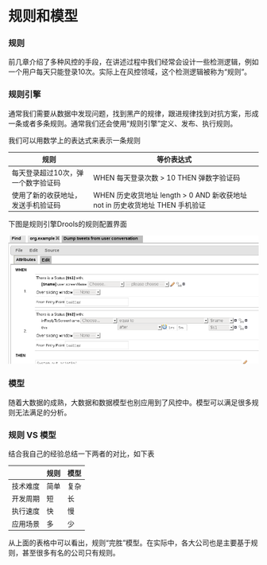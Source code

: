 # 规则和模型

### 规则

前几章介绍了多种风控的手段，在讲述过程中我们经常会设计一些检测逻辑，例如一个用户每天只能登录10次。实际上在风控领域，这个检测逻辑被称为“规则”。

### 规则引擎

通常我们需要从数据中发现问题，找到黑产的规律，跟进规律找到对抗方案，形成一条或者多条规则。通常我们还会使用“规则引擎”定义、发布、执行规则。

我们可以用数学上的表达式来表示一条规则

| 规则 | 等价表达式 |
| -- | -- |
| 每天登录超过10次，弹一个数字验证码 | WHEN 每天登录次数 > 10 THEN 弹数字验证码 |
| 使用了新的收获地址，发送手机验证码 | WHEN 历史收货地址 length > 0 AND 新收获地址 not in 历史收货地址 THEN 手机验证|

下图是规则引擎Drools的规则配置界面

![](images/drools.png)

### 模型

随着大数据的成熟，大数据和数据模型也别应用到了风控中。模型可以满足很多规则无法满足的分析。

### 规则 VS 模型

结合我自己的经验总结一下两者的对比，如下表

|  | 规则 | 模型 |
| -- | -- | -- |
| 技术难度 | 简单 | 复杂 |
| 开发周期 | 短 | 长 |
| 执行速度 | 快 | 慢 |
| 应用场景 | 多 | 少 |

从上面的表格中可以看出，规则“完胜”模型。在实际中，各大公司也是主要基于规则，甚至很多有名的公司只有规则。
